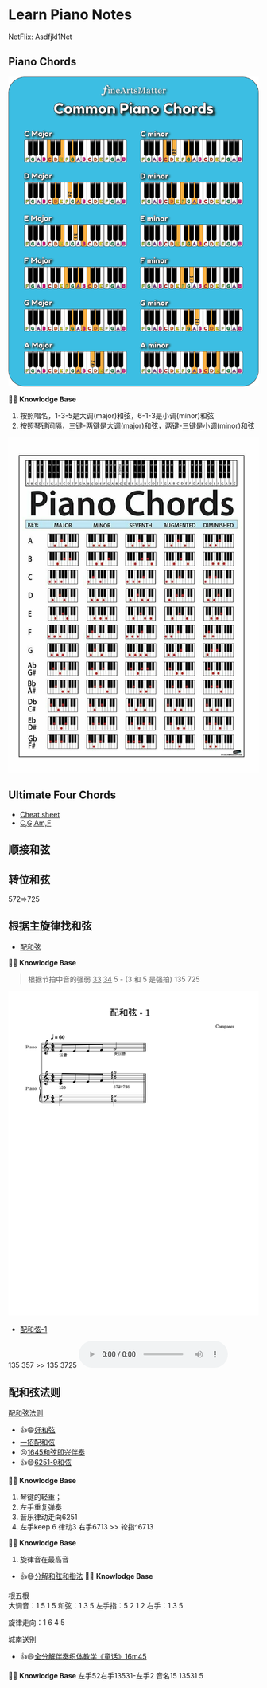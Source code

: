 <h1>Learn Piano Notes</h1>

NetFlix: Asdfjkl1Net

## Piano Chords
![Common Piano Chords](images/chords.png)

🔔💡 **Knowlodge Base**
1. 按照唱名，1-3-5是大调(major)和弦，6-1-3是小调(minor)和弦
2. 按照琴键间隔，三键-两键是大调(major)和弦，两键-三键是小调(minor)和弦

![](images/chords.jpg)

## Ultimate Four Chords
* [Cheat sheet](The-ULTIMATE-Four-Chords-Cheat-Sheet.pdf)
* [C,G,Am,F](https://www.youtube.com/watch?v=1D3aWUx771A&t=2s)

## 顺接和弦

## 转位和弦
572=>725

## 根据主旋律找和弦
* [配和弦](https://www.youtube.com/watch?v=tqrgP-doNyU)

🔔💡 **Knowlodge Base**
> 根据节拍中音的强弱 
<u>33</u> <u>34</u> 5 - (3 和 5 是强拍)
135  725 

![配和弦-1五线谱](images/配和弦1-1.png)

* [配和弦-1](sounds/配和弦1.mp3)

135 357 >> 135 3725
![配和弦-2](sounds/配和弦2.mp3)

## 配和弦法则
[配和弦法则](https://www.youtube.com/watch?v=cLESaZyDKlU)
* 👍😄[好和弦](https://www.youtube.com/watch?v=I0y2LY4sPZA&list=PLmVjZfPp5kiNVtlRBphjzBUIH_Xa15h08)
* [一招配和弦](https://www.youtube.com/watch?v=tqrgP-doNyU)
* 😢[1645和弦即兴伴奏](https://www.youtube.com/watch?v=y-_oekyMsAA)
* 👍😄[6251-9和弦](https://www.youtube.com/watch?v=InRnUkIBvVs)

🔔💡 **Knowlodge Base**
1. 琴键的轻重；
2. 左手重复弹奏
3. 音乐律动走向6251
4. 左手keep 6 律动3 右手6713 >> 轮指^6713


[](https://www.youtube.com/watch?v=GexntVul938)
🔔💡 **Knowlodge Base**
1. 旋律音在最高音


* 👍😄[分解和弦和指法](https://www.youtube.com/watch?v=OEpJZbGQ5kU)
🔔💡 **Knowlodge Base**

根五根    
大调音：1 5 1 5  和弦：1 3 5
左手指：5 2 1 2  右手：1 3 5

旋律走向：1 6 4 5

城南送别

* 👍😄[全分解伴奏织体教学《童话》16m45](https://www.youtube.com/watch?v=4KZ-6XaJtwE)

🔔💡 **Knowlodge Base**
左手52右手13531-左手2
音名15    13531    5
